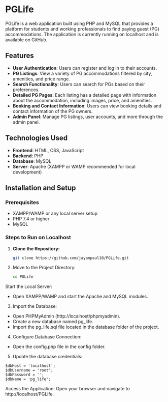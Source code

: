 # PGLife

PGLife is a web application built using PHP and MySQL that provides a platform for students and working professionals to find paying guest (PG) accommodations. The application is currently running on localhost and is available on GitHub.

## Features

- **User Authentication**: Users can register and log in to their accounts.
- **PG Listings**: View a variety of PG accommodations filtered by city, amenities, and price range.
- **Search Functionality**: Users can search for PGs based on their preferences.
- **Detailed PG Pages**: Each listing has a detailed page with information about the accommodation, including images, price, and amenities.
- **Booking and Contact Information**: Users can view booking details and contact information of the PG owners.
- **Admin Panel**: Manage PG listings, user accounts, and more through the admin panel.

## Technologies Used

- **Frontend**: HTML, CSS, JavaScript
- **Backend**: PHP
- **Database**: MySQL
- **Server**: Apache (XAMPP or WAMP recommended for local development)

## Installation and Setup

### Prerequisites

- XAMPP/WAMP or any local server setup
- PHP 7.4 or higher
- MySQL

### Steps to Run on Localhost

1. **Clone the Repository:**
   ```bash
   git clone https://github.com/jayanpaul10/PGLife.git
   ```

2. Move to the Project Directory:     
    ```bash
    cd PGLife
    ```

Start the Local Server:

- Open XAMPP/WAMP and start the Apache and MySQL modules.

3. Import the Database:

- Open PHPMyAdmin (http://localhost/phpmyadmin).
- Create a new database named pg_life.
- Import the pg_life.sql file located in the database folder of the project.

4. Configure Database Connection:

 - Open the config.php file in the config folder.

5. Update the database credentials:
```
$dbHost = 'localhost';
$dbUsername = 'root';
$dbPassword = '';
$dbName = 'pg_life';
```
Access the Application:
Open your browser and navigate to http://localhost/PGLife.
